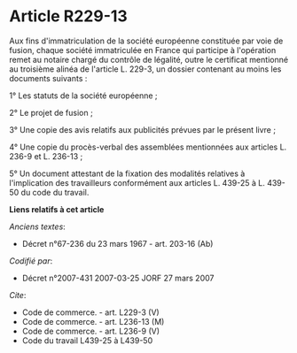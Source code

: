 # Article R229-13

Aux fins d'immatriculation de la société européenne constituée par voie de fusion, chaque société immatriculée en France qui
participe à l'opération remet au notaire chargé du contrôle de légalité, outre le certificat mentionné au troisième alinéa de
l'article L. 229-3, un dossier contenant au moins les documents suivants :

1° Les statuts de la société européenne ;

2° Le projet de fusion ;

3° Une copie des avis relatifs aux publicités prévues par le présent livre ;

4° Une copie du procès-verbal des assemblées mentionnées aux articles L. 236-9 et L. 236-13 ;

5° Un document attestant de la fixation des modalités relatives à l'implication des travailleurs conformément aux articles L.
439-25 à L. 439-50 du code du travail.

**Liens relatifs à cet article**

_Anciens textes_:

  - Décret n°67-236 du 23 mars 1967 - art. 203-16 (Ab)

_Codifié par_:

  - Décret n°2007-431 2007-03-25 JORF 27 mars 2007

_Cite_:

  - Code de commerce. - art. L229-3 (V)
  - Code de commerce. - art. L236-13 (M)
  - Code de commerce. - art. L236-9 (V)
  - Code du travail L439-25 à L439-50
